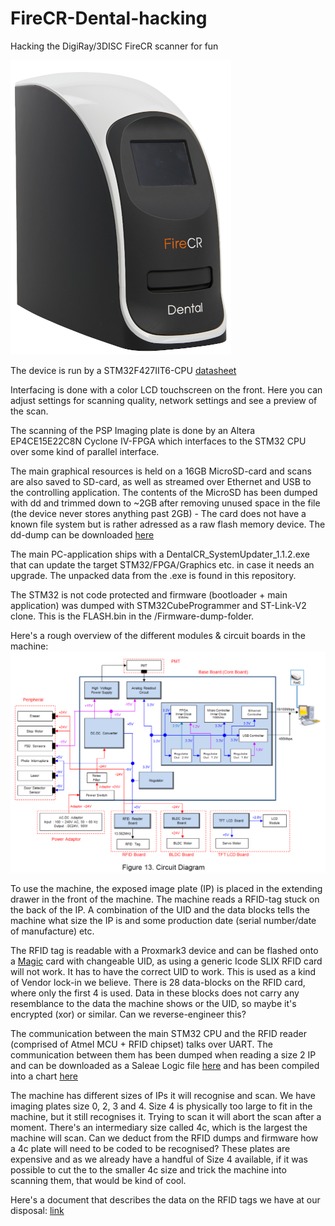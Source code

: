# FireCR-Dental-hacking
 Hacking the DigiRay/3DISC FireCR scanner for fun

 ![Screenshot](firecr.png)

The device is run by a STM32F427IIT6-CPU [datasheet](STM32F427IIT6.pdf)

Interfacing is done with a color LCD touchscreen on the front. Here you can adjust settings for scanning quality, network settings and see a preview of the scan.

The scanning of the PSP Imaging plate is done by an Altera EP4CE15E22C8N Cyclone IV-FPGA which interfaces to the STM32 CPU over some kind of parallel interface.

The main graphical resources is held on a 16GB MicroSD-card and scans are also saved to SD-card, as well as streamed over Ethernet and USB to the controlling application. The contents of the MicroSD has been dumped with dd and trimmed down to ~2GB after removing unused space in the file (the device never stores anything past 2GB) - The card does not have a known file system but is rather adressed as a raw flash memory device. The dd-dump can be downloaded [here](https://www.dropbox.com/scl/fi/fp8epq7omoyqgh0zt19y5/image-small.dd?rlkey=qb6tj756gdrcuu5y8aymbw7fi&dl=0)

The main PC-application ships with a DentalCR_SystemUpdater_1.1.2.exe that can update the target STM32/FPGA/Graphics etc. in case it needs an upgrade. The unpacked data from the .exe is found in this repository.

The STM32 is not code protected and firmware (bootloader + main application) was dumped with STM32CubeProgrammer and ST-Link-V2 clone. This is the FLASH.bin in the /Firmware-dump-folder.

Here's a rough overview of the different modules & circuit boards in the machine:
 ![Screenshot](System-diagram.png)

To use the machine, the exposed image plate (IP) is placed in the extending drawer in the front of the machine. The machine reads a RFID-tag stuck on the back of the IP.
A combination of the UID and the data blocks tells the machine what size the IP is and some production date (serial number/date of manufacture) etc.

The RFID tag is readable with a Proxmark3 device and can be flashed onto a [Magic](https://lab401.com/products/icode-sli-slix-compatible-uid-modifiable) card with changeable UID, as using a generic Icode SLIX RFID card will not work. It has to have the correct UID to work. This is used as a kind of Vendor lock-in we believe.
There is 28 data-blocks on the RFID card, where only the first 4 is used. Data in these blocks does not carry any resemblance to the data the machine shows or the UID, so maybe it's encrypted (xor) or similar. Can we reverse-engineer this?

The communication between the main STM32 CPU and the RFID reader (comprised of Atmel MCU + RFID chipset) talks over UART. The communication between them has been dumped when reading a size 2 IP and can be downloaded as a Saleae Logic file [here](Saleae_logic/RFID-reader_sees_a_tag.sal) and has been compiled into a chart [here](https://docs.google.com/spreadsheets/d/1uhhB410jKlqd6RmbbbSwVyCAjqNO0S2FCVilpBbFio0/edit?usp=sharing)

The machine has different sizes of IPs it will recognise and scan. We have imaging plates size 0, 2, 3 and 4. Size 4 is physically too large to fit in the machine, but it still recognises it. Trying to scan it will abort the scan after a moment. There's an intermediary size called 4c, which is the largest the machine will scan. Can we deduct from the RFID dumps and firmware how a 4c plate will need to be coded to be recognised? These plates are expensive and as we already have a handful of Size 4 available, if it was possible to cut the to the smaller 4c size and trick the machine into scanning them, that would be kind of cool.

Here's a document that describes the data on the RFID tags we have at our disposal: [link](https://docs.google.com/spreadsheets/d/1aVb626r9JBMXpx-VkAXOxXye-787FME-MILazqtd8uc/edit?usp=sharing)
